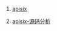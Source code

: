1. [apisix](https://github.com/apache/apisix)

2. [apisix-源码分析](https://shoujo.ink/2021/09/apisix-%E6%BA%90%E7%A0%81%E5%88%86%E6%9E%90/)
